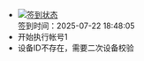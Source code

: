 - [![签到状态](https://github.com/p7wm/Cloud189-Actions/actions/workflows/main.yml/badge.svg?branch=main)](https://github.com/p7wm/Cloud189-Actions/actions/workflows/main.yml) <br> 签到时间：2025-07-22 18:48:05
- 开始执行帐号1
- 设备ID不存在，需要二次设备校验
